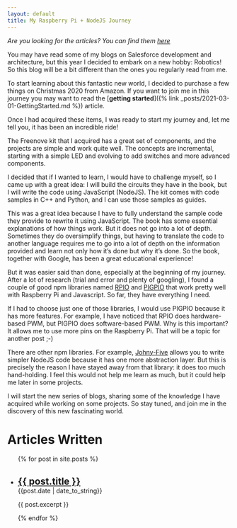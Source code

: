 ```yaml
---
layout: default
title: My Raspberry Pi + NodeJS Journey
---
```


_Are you looking for the articles? You can find them [here](#Articles)_

You may have read some of my blogs on Salesforce development and architecture, but this year I decided to embark on a new hobby: Robotics! So this blog will be a bit different than the ones you regularly read from me.

To start learning about this fantastic new world, I decided to purchase a few things on Christmas 2020 from Amazon. If you want to join me in this journey you may want to read the [**getting started**]({% link _posts/2021-03-01-GettingStarted.md %}) article.

Once I had acquired these items, I was ready to start my journey and, let me tell you, it has been an incredible ride!

The Freenove kit that I acquired has a great set of components, and the projects are simple and work quite well. The concepts are incremental, starting with a simple LED and evolving to add switches and more advanced components.

I decided that if I wanted to learn, I would have to challenge myself, so I came up with a great idea: I will build the circuits they have in the book, but I will write the code using JavaScript (NodeJS). The kit comes with code samples in C++ and Python, and I can use those samples as guides.

This was a great idea because I have to fully understand the sample code they provide to rewrite it using JavaScript. The book has some essential explanations of how things work. But it does not go into a lot of depth. Sometimes they do oversimplify things, but having to translate the code to another language requires me to go into a lot of depth on the information provided and learn not only how it’s done but why it’s done. So the book, together with Google, has been a great educational experience!

But it was easier said than done, especially at the beginning of my journey. After a lot of research (trial and error and plenty of googling), I found a couple of good npm libraries named <a href="https://www.npmjs.com/package/rpio" target="_blank">RPIO</a> and <a href="https://www.npmjs.com/package/pigpio" target="_blank">PIGPIO</a> that work pretty well with Raspberry Pi and Javascript. So far, they have everything I need.

If I had to choose just one of those libraries, I would use PIGPIO because it has more features. For example, I have noticed that RPIO does hardware-based PWM, but PIGPIO does software-based PWM. Why is this important? It allows me to use more pins on the Raspberry Pi. That will be a topic for another post ;-)

There are other npm libraries. For example, <a href="https://www.npmjs.com/package/johnny-five" target="_blank">Johny-Five</a> allows you to write simpler NodeJS code because it has one more abstraction layer. But this is precisely the reason I have stayed away from that library: it does too much hand-holding. I feel this would not help me learn as much, but it could help me later in some projects.

I will start the new series of blogs, sharing some of the knowledge I have acquired while working on some projects. So stay tuned, and join me in the discovery of this new fascinating world.

# Articles Written

<a name="Articles"></a>

<ul>
    {% for post in site.posts %}
    <li>
        <h2 style="margin-block-end: 0em;"><a href="{{ post.url }}">{{ post.title }}</a></h2>
        {{post.date | date_to_string}}<br/>
        <p>{{ post.excerpt }}</p>
    </li>
    {% endfor %}
</ul>
